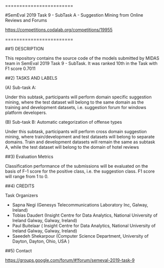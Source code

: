 ========================

#SemEval 2019 Task 9 - SubTask A - Suggestion Mining from Online Reviews and Forums
 
https://competitions.codalab.org/competitions/19955

========================

##1) DESCRIPTION

This repository contains the source code of the models submitted by MIDAS team in SemEval 2019 Task 9 - SubTask. It was ranked 10th in the Task with F1 score 0.7011	

##2) TASKS AND LABELS

(A) Sub-task A: 

Under this subtask, participants will perform domain specific suggestion mining, where the test dataset will belong to the same domain as the training and development datasets, i.e. suggestion forum for windows platform developers.


(B) Sub-task B: Automatic categorization of offense types

Under this subtask, participants will perform cross domain suggestion mining, where train/development and test datasets will belong to separate domains. Train and development datasets will remain the same as subtask A, while the test dataset will belong to the domain of hotel reviews

##3) Evaluation Metrics 

Classification performance of the submissions will be evaluated on the basis of F-1 score for the positive class, i.e. the suggestion class. F1 score will range from 1 to 0.

##4) CREDITS

Task Organizers

- Sapna Negi (Genesys Telecommunications Laboratory Inc, Galway, Ireland)
- Tobias Daudert (Insight Centre for Data Analytics, National University of Ireland Galway, Galway, Ireland)
- Paul Buitelaar ( Insight Centre for Data Analytics, National University of Ireland Galway, Galway, Ireland)
- Saeedeh Shekarpour (Computer Science Department, University of Dayton, Dayton, Ohio, USA )


##5) Contact

https://groups.google.com/forum/#!forum/semeval-2019-task-9
